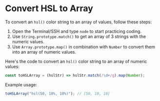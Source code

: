 # Convert HSL to Array

To convert an `hsl()` color string to an array of values, follow these steps:

1. Open the Terminal/SSH and type `node` to start practicing coding.
2. Use `String.prototype.match()` to get an array of 3 strings with the numeric values.
3. Use `Array.prototype.map()` in combination with `Number` to convert them into an array of numeric values.

Here's the code to convert an `hsl()` color string to an array of numeric values:

```js
const toHSLArray = (hslStr) => hslStr.match(/\d+/g).map(Number);
```

Example usage:

```js
toHSLArray("hsl(50, 10%, 10%)"); // [50, 10, 10]
```
